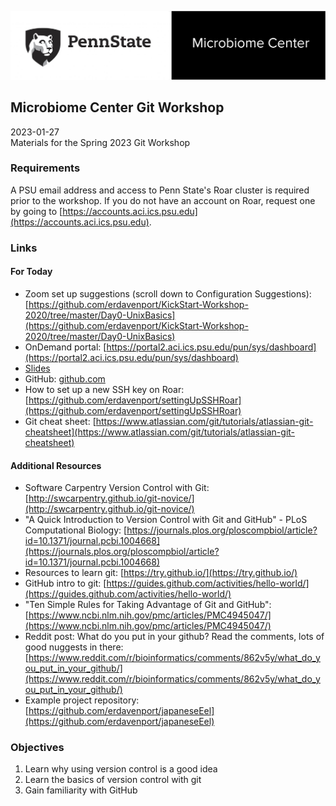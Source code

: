 ![](MC_PSUMark_Horiz_Sized.jpg)
## Microbiome Center Git Workshop
2023-01-27  
Materials for the Spring 2023 Git Workshop

### Requirements
A PSU email address and access to Penn State's Roar cluster is required prior to the workshop.
If you do not have an account on Roar, request one by going to [https://accounts.aci.ics.psu.edu](https://accounts.aci.ics.psu.edu). 

### Links

#### For Today

- Zoom set up suggestions (scroll down to Configuration Suggestions): [https://github.com/erdavenport/KickStart-Workshop-2020/tree/master/Day0-UnixBasics](https://github.com/erdavenport/KickStart-Workshop-2020/tree/master/Day0-UnixBasics)  
- OnDemand portal: [https://portal2.aci.ics.psu.edu/pun/sys/dashboard](https://portal2.aci.ics.psu.edu/pun/sys/dashboard)
- [Slides](https://docs.google.com/presentation/d/1VkmSX5s6k4WkOlEn31XrLceWAGbGEQFWwXL-fIKzljc/edit?usp=sharing)
- GitHub: [github.com](https://github.com)
- How to set up a new SSH key on Roar: [https://github.com/erdavenport/settingUpSSHRoar](https://github.com/erdavenport/settingUpSSHRoar)  
- Git cheat sheet: [https://www.atlassian.com/git/tutorials/atlassian-git-cheatsheet](https://www.atlassian.com/git/tutorials/atlassian-git-cheatsheet)

#### Additional Resources
- Software Carpentry Version Control with Git: [http://swcarpentry.github.io/git-novice/](http://swcarpentry.github.io/git-novice/)
- "A Quick Introduction to Version Control with Git and GitHub" - PLoS Computational Biology: [https://journals.plos.org/ploscompbiol/article?id=10.1371/journal.pcbi.1004668](https://journals.plos.org/ploscompbiol/article?id=10.1371/journal.pcbi.1004668)
- Resources to learn git: [https://try.github.io/](https://try.github.io/)
- GitHub intro to git: [https://guides.github.com/activities/hello-world/](https://guides.github.com/activities/hello-world/)
- "Ten Simple Rules for Taking Advantage of Git and GitHub": [https://www.ncbi.nlm.nih.gov/pmc/articles/PMC4945047/](https://www.ncbi.nlm.nih.gov/pmc/articles/PMC4945047/)
- Reddit post: What do you put in your github? Read the comments, lots of good nuggests in there: [https://www.reddit.com/r/bioinformatics/comments/862v5y/what_do_you_put_in_your_github/](https://www.reddit.com/r/bioinformatics/comments/862v5y/what_do_you_put_in_your_github/)
- Example project repository: [https://github.com/erdavenport/japaneseEel](https://github.com/erdavenport/japaneseEel)


### Objectives
1. Learn why using version control is a good idea
2. Learn the basics of version control with git
3. Gain familiarity with GitHub